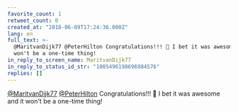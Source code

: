 ```yaml
---
favorite_count: 1
retweet_count: 0
created_at: "2018-06-09T17:24:36.000Z"
lang: en
full_text: >-
  @MaritvanDijk77 @PeterHilton Congratulations!!! 🤘 I bet it was awesome and it
  won't be a one-time thing!
in_reply_to_screen_name: MaritvanDijk77
in_reply_to_status_id_str: "1005496198696984576"
replies: []
---
```


[@MaritvanDijk77](https://twitter.com/MaritvanDijk77)
[@PeterHilton](https://twitter.com/PeterHilton) Congratulations!!! 🤘 I bet it
was awesome and it won't be a one-time thing!
